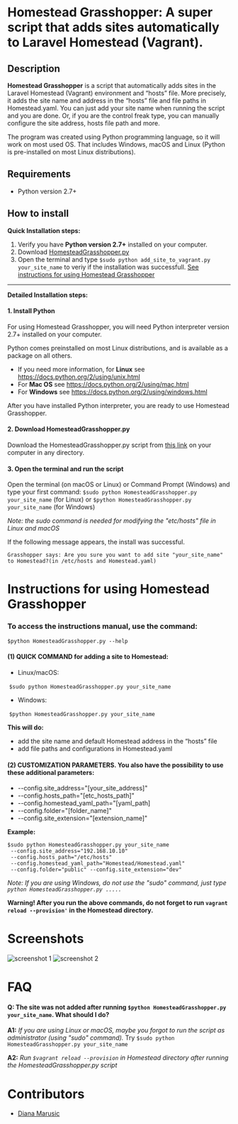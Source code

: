 # Homestead Grasshopper: A super script that adds sites automatically to Laravel Homestead (Vagrant).
## Description
**Homestead Grasshopper** is a script that automatically adds sites in the Laravel Homestead (Vagrant) environment and “hosts” file. More precisely, it adds the site name and address in the “hosts” file and file paths in Homestead.yaml.   You can just add your site name when running the script and you are done. Or, if you are the control freak type, you can manually configure the site address, hosts file path and more.  

The program was created using Python programming language, so it will work on most used OS. That includes Windows, macOS and Linux (Python is pre-installed on most Linux distributions).

## Requirements
- Python version 2.7+

## How to install  

**Quick Installation steps:**
1. Verify you have **Python version 2.7+** installed on your computer.
2. Download [HomesteadGrasshopper.py](https://github.com/updivision/Homestead-Grasshopper-adds-sites-to-Laravel-Homestead-Vagrant/HomesteadGrasshopper.py)
3. Open the terminal and type  ```$sudo python add_site_to_vagrant.py your_site_name```  to veriy if the installation was successfull.
[See instructions for using Homestead Grasshopper](#instructions-for-using-homestead-grasshopper)
---
**Detailed Installation steps:**
#### 1. Install Python
For using Homestead Grasshopper, you will need Python interpreter version 2.7+ installed on your computer.

Python comes preinstalled on most Linux distributions, and is available as a package on all others. 
- If you need more information, for **Linux** see https://docs.python.org/2/using/unix.html
- For **Mac OS** see https://docs.python.org/2/using/mac.html
- For **Windows** see https://docs.python.org/2/using/windows.html

After you have installed Python interpreter, you are ready to use Homestead Grasshopper.

#### 2. Download HomesteadGrasshopper.py
Download the HomesteadGrasshopper.py script from [this link](https://github.com/updivision/Homestead-Grasshopper-adds-sites-to-Laravel-Homestead-Vagrant/HomesteadGrasshopper.py) on your computer in any directory. 

#### 3. Open the terminal and run the script
Open the terminal (on macOS or Linux) or Command Prompt (Windows) and type your first command:
```$sudo python HomesteadGrasshopper.py your_site_name``` (for Linux) or  ```$python HomesteadGrasshopper.py your_site_name``` (for Windows)

*Note: the *sudo* command is needed for modifying the "etc/hosts" file in Linux and macOS*

If the following message appears, the install was successful.

``Grasshopper says: Are you sure you want to add site "your_site_name" to Homestead?(in /etc/hosts and Homestead.yaml)
``


# Instructions for using Homestead Grasshopper
### To access the instructions manual, use the command:
```$python HomesteadGrasshopper.py --help```

#### (1) QUICK COMMAND for adding a site to Homestead:

- Linux/macOS:

&nbsp;```$sudo python HomesteadGrasshopper.py your_site_name```

- Windows:

&nbsp;```$python HomesteadGrasshopper.py your_site_name```

**This will do:**
- add the site name and default Homestead address in the “hosts” file
- add file paths and configurations in Homestead.yaml


#### (2) CUSTOMIZATION PARAMETERS. You also have the possibility to use these additional parameters:

- --config.site_address="[your_site_address]"
- --config.hosts_path="[etc_hosts_path]"
- --config.homestead_yaml_path="[yaml_path]
- --config.folder="[folder_name]"
- --config.site_extension="[extension_name]"

**Example:**
   ``` 
  $sudo python HomesteadGrasshopper.py your_site_name
	--config.site_address="192.168.10.10"
	--config.hosts_path="/etc/hosts"
	--config.homestead_yaml_path="Homestead/Homestead.yaml"
	--config.folder="public" --config.site_extension="dev"
```
*Note: If you are using Windows, do not use the "sudo" command, just type ```python HomesteadGrasshopper.py ..... ```*

**Warning! After you run the above commands, do not forget to run ```vagrant reload --provision'``` in the Homestead directory.**

# Screenshots
![screenshot 1](https://github.com/updivision/Homestead-Grasshopper-adds-sites-to-Laravel-Homestead-Vagrant/blob/master/screenshots/HomesteadGrasshopper1.png?raw=true)
![screenshot 2](https://github.com/updivision/Homestead-Grasshopper-adds-sites-to-Laravel-Homestead-Vagrant/blob/master/screenshots/HomesteadGrasshopper2.png?raw=true)

# FAQ
#### Q: The site was not added after running ```$python HomesteadGrasshopper.py your_site_name```. What should I do?

 **A1:** *If you are using Linux or macOS, maybe you forgot to run the script as administrator (using "sudo" command).*
Try ```$sudo python HomesteadGrasshopper.py your_site_name```

 **A2:** *Run ```$vagrant reload --provision``` in Homestead directory after running the HomesteadGrasshopper.py script*

# Contributors
- [Diana Marusic](https://github.com/mdiannna)
